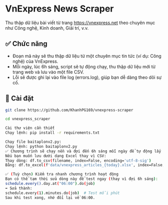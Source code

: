 # VnExpress News Scraper

Thu thập dữ liệu bài viết từ trang https://vnexpress.net theo chuyên mục như Công nghệ, Kinh doanh, Giải trí, v.v.

## ✅ Chức năng
- Đoạn mã này sẽ thu thập dữ liệu từ một chuyên mục tin tức (ví dụ: Công nghệ) của VnExpress.
- Mỗi ngày, lúc 6h sáng, script sẽ tự động chạy, thu thập dữ liệu mới từ trang web và lưu vào một file CSV.
- Lỗi sẽ được ghi lại vào file log (errors.log), giúp bạn dễ dàng theo dõi sự cố.

## 🔧 Cài đặt
```bash
git clone https://github.com/KhanhPG169/vnexpress-scraper

cd vnexpress_scraper

Cài thư viện cần thiết
Chạy lệnh: pip install -r requirements.txt

Chạy file baitaplonv2.py:
Chạy lệnh: python baitaplonv2.py
✅ Chương trình sẽ chạy nền và đợi đến 6h sáng mỗi ngày để tự động lấy dữ liệu và lưu file CSV trong thư mục data/.
Nếu bạn muốn lưu dưới dạng Excel thay vì CSV:
Thay dòng: df.to_csv(filename, index=False, encoding='utf-8-sig')
Bằng: df.to_excel(f'data/vnexpress_articles_{today}.xlsx', index=False, encoding='utf-8-sig')

✅ (Tuỳ chọn) Kiểm tra nhanh chương trình hoạt động
Bạn có thể tạm thời sửa dòng này để test ngay (thay vì đợi 6h sáng):
schedule.every().day.at("06:00").do(job)
➡ Sửa thành:
schedule.every(1).minutes.do(job)  # Test mỗi phút
Sau khi test xong, nhớ đổi lại về 06:00.
